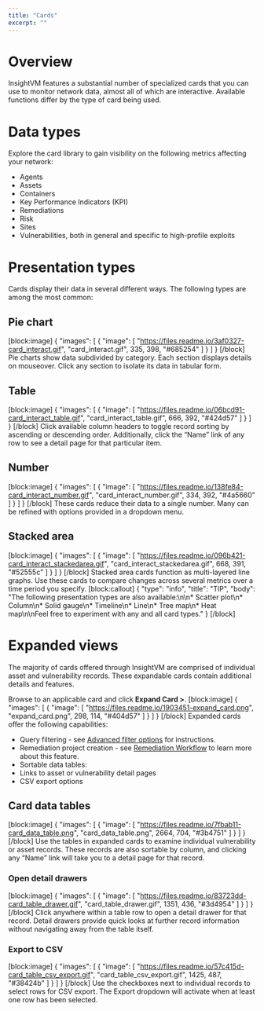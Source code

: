 ```yaml
---
title: "Cards"
excerpt: ""
---
```

# Overview

InsightVM features a substantial number of specialized cards that you can use to monitor network data, almost all of which are interactive.  Available functions differ by the type of card being used.

# Data types

Explore the card library to gain visibility on the following metrics affecting your network:

* Agents
* Assets
* Containers
* Key Performance Indicators (KPI)
* Remediations
* Risk
* Sites
* Vulnerabilities, both in general and specific to high-profile exploits

# Presentation types

Cards display their data in several different ways.  The following types are among the most common:

## Pie chart
[block:image]
{
  "images": [
    {
      "image": [
        "https://files.readme.io/3af0327-card_interact.gif",
        "card_interact.gif",
        335,
        398,
        "#685254"
      ]
    }
  ]
}
[/block]
Pie charts show data subdivided by category.  Each section displays  details on mouseover.  Click any section to isolate its data in tabular form.

## Table
[block:image]
{
  "images": [
    {
      "image": [
        "https://files.readme.io/06bcd91-card_interact_table.gif",
        "card_interact_table.gif",
        666,
        392,
        "#424d57"
      ]
    }
  ]
}
[/block]
Click available column headers to toggle record sorting by ascending or descending order.  Additionally, click the “Name” link of any row to see a detail page for that particular item.

## Number
[block:image]
{
  "images": [
    {
      "image": [
        "https://files.readme.io/138fe84-card_interact_number.gif",
        "card_interact_number.gif",
        334,
        392,
        "#4a5660"
      ]
    }
  ]
}
[/block]
These cards reduce their data to a single number.  Many can be refined with options provided in a dropdown menu.

## Stacked area
[block:image]
{
  "images": [
    {
      "image": [
        "https://files.readme.io/096b421-card_interact_stackedarea.gif",
        "card_interact_stackedarea.gif",
        668,
        391,
        "#52555c"
      ]
    }
  ]
}
[/block]
Stacked area cards function as multi-layered line graphs.  Use these cards to compare changes across several metrics over a time period you specify.
[block:callout]
{
  "type": "info",
  "title": "TIP",
  "body": "The following presentation types are also available:\n\n* Scatter plot\n* Column\n* Solid gauge\n* Timeline\n* Line\n* Tree map\n* Heat map\n\nFeel free to experiment with any and all card types."
}
[/block]
# Expanded views

The majority of cards offered through InsightVM are comprised of individual asset and vulnerability records.  These expandable cards contain additional details and features.

Browse to an applicable card and click **Expand Card >**.
[block:image]
{
  "images": [
    {
      "image": [
        "https://files.readme.io/1903451-expand_card.png",
        "expand_card.png",
        298,
        114,
        "#404d57"
      ]
    }
  ]
}
[/block]
Expanded cards offer the following capabilities:

* Query filtering - see [Advanced filter options](doc:advanced-filter-options) for instructions.
* Remediation project creation - see [Remediation Workflow](doc:remediation-workflow) to learn more about this feature.
* Sortable data tables:
 * Links to asset or vulnerability detail pages
 * CSV export options

## Card data tables
[block:image]
{
  "images": [
    {
      "image": [
        "https://files.readme.io/7fbab11-card_data_table.png",
        "card_data_table.png",
        2664,
        704,
        "#3b4751"
      ]
    }
  ]
}
[/block]
Use the tables in expanded cards to examine individual vulnerability or asset records.  These records are also sortable by column, and clicking any “Name” link will take you to a detail page for that record.

### Open detail drawers
[block:image]
{
  "images": [
    {
      "image": [
        "https://files.readme.io/83723dd-card_table_drawer.gif",
        "card_table_drawer.gif",
        1351,
        436,
        "#3d4954"
      ]
    }
  ]
}
[/block]
Click anywhere within a table row to open a detail drawer for that record.  Detail drawers provide quick looks at further record information without navigating away from the table itself.

### Export to CSV
[block:image]
{
  "images": [
    {
      "image": [
        "https://files.readme.io/57c415d-card_table_csv_export.gif",
        "card_table_csv_export.gif",
        1425,
        487,
        "#38424b"
      ]
    }
  ]
}
[/block]
Use the checkboxes next to individual records to select rows for CSV export.  The Export dropdown will activate when at least one row has been selected.